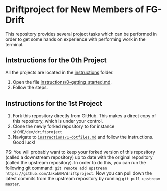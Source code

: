 # Driftproject for New Members of FG-Drift
This repository provides several project tasks which can be performed in order to get some hands on experience with performing work in the terminal.

## Intstructions for the 0th Project
All the projects are located in the [instructions](instructions) folder.
1. Open the file [instructions/0-getting_started.md](instructions/0-getting_started.md).
2. Follow the steps.

## Instructions for the 1st Project
1. Fork this repository directly from GitHub. This makes a direct copy of this repository, which is under your control.
2. Clone the newly forked repository to for instance `$HOME/dev/driftproject`
3. Navigate to [`instructions/1-dotfiles.md`](instructions/1-dotfiles.md) and follow the instructions. Good luck!

PS: You will probably want to keep your forked version of this repository (called a downstream repository) up to date with the original repository (called the upstream repository). In order to do this, you can run the following git command: `git remote add upstream https://github.com/JakobGM/driftproject`. Now you can pull down the latest commits from the upstream repository by running `git pull upstream master`.
